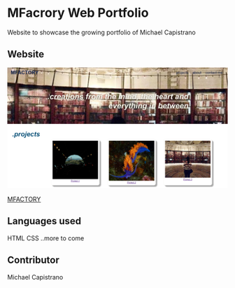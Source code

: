 # MFacrory Web Portfolio

Website to showcase the growing portfolio of Michael Capistrano

## Website

![Site Screenshot](/assets/images/image6.png)

[MFACTORY](https://mfactory88.github.io/web-portfolio/)

## Languages used

HTML
CSS
..more to come

## Contributor
Michael Capistrano

